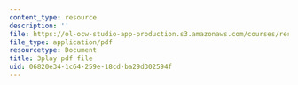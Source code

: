 ```yaml
---
content_type: resource
description: ''
file: https://ol-ocw-studio-app-production.s3.amazonaws.com/courses/res-10-s95-physics-of-covid-19-transmission-fall-2020/06820e341c64259e18cdba29d302594f_P9hTSTZAxqs.pdf
file_type: application/pdf
resourcetype: Document
title: 3play pdf file
uid: 06820e34-1c64-259e-18cd-ba29d302594f
---
```

